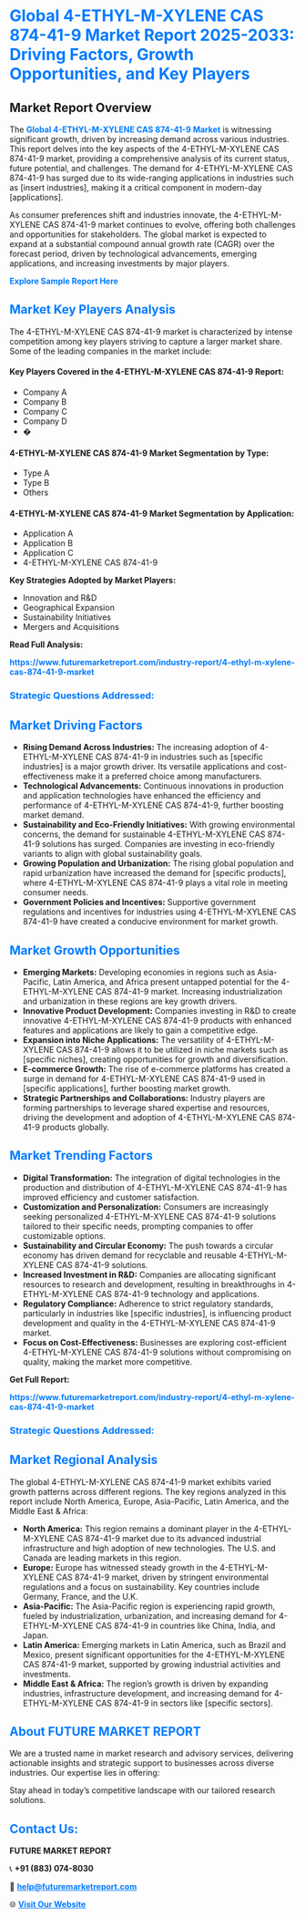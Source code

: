 <h1 style="color: #007BFF;">Global 4-ETHYL-M-XYLENE CAS 874-41-9 Market Report 2025-2033: Driving Factors, Growth Opportunities, and Key Players</h1>

<section id="overview">
<h2>Market Report Overview</h2>
<p>The <a href="https://www.futuremarketreport.com/industry-report/4-ethyl-m-xylene-cas-874-41-9-market" style="color: #007BFF; text-decoration: none;"><strong>Global 4-ETHYL-M-XYLENE CAS 874-41-9 Market</strong></a> is witnessing significant growth, driven by increasing demand across various industries. This report delves into the key aspects of the 4-ETHYL-M-XYLENE CAS 874-41-9 market, providing a comprehensive analysis of its current status, future potential, and challenges. The demand for 4-ETHYL-M-XYLENE CAS 874-41-9 has surged due to its wide-ranging applications in industries such as [insert industries], making it a critical component in modern-day [applications].</p>
<p>As consumer preferences shift and industries innovate, the 4-ETHYL-M-XYLENE CAS 874-41-9 market continues to evolve, offering both challenges and opportunities for stakeholders. The global market is expected to expand at a substantial compound annual growth rate (CAGR) over the forecast period, driven by technological advancements, emerging applications, and increasing investments by major players.</p>
</section>

<section id="overview">
<p><a href="https://www.futuremarketreport.com/request-sample/reportId=112121" style="color: #007BFF; text-decoration: none;"><strong>Explore Sample Report Here</strong></a></p>
</section>

<section id="key-players">
<h2 style="color: #007BFF;">Market Key Players Analysis</h2>
<p>The 4-ETHYL-M-XYLENE CAS 874-41-9 market is characterized by intense competition among key players striving to capture a larger market share. Some of the leading companies in the market include:</p>
<h4>Key Players Covered in the 4-ETHYL-M-XYLENE CAS 874-41-9 Report:</h4>
<ul><li>Company A</li><li>Company B</li><li>Company C</li><li>Company D</li><li>�</li></ul>
<h4>4-ETHYL-M-XYLENE CAS 874-41-9 Market Segmentation by Type:</h4>
<ul><li>Type A</li><li>Type B</li><li>Others</li></ul>

<h4>4-ETHYL-M-XYLENE CAS 874-41-9 Market Segmentation by Application:</h4>
<ul><li>Application A</li><li>Application B</li><li>Application C</li><li>4-ETHYL-M-XYLENE CAS 874-41-9</li></ul>
<p><strong>Key Strategies Adopted by Market Players:</strong></p>
<ul>
<li>Innovation and R&D</li>
<li>Geographical Expansion</li>
<li>Sustainability Initiatives</li>
<li>Mergers and Acquisitions</li>
</ul>
</section>

<section>
<p><strong>Read Full Analysis: </strong></p><a href="https://www.futuremarketreport.com/industry-report/4-ethyl-m-xylene-cas-874-41-9-market" style="color: #007BFF; text-decoration: none;"><strong>https://www.futuremarketreport.com/industry-report/4-ethyl-m-xylene-cas-874-41-9-market</strong></a>
<h3 style="color: #007BFF;">Strategic Questions Addressed:</h3>
</section>

<section id="driving-factors">
<h2 style="color: #007BFF;">Market Driving Factors</h2>
<ul>
<li><strong>Rising Demand Across Industries:</strong> The increasing adoption of 4-ETHYL-M-XYLENE CAS 874-41-9 in industries such as [specific industries] is a major growth driver. Its versatile applications and cost-effectiveness make it a preferred choice among manufacturers.</li>
<li><strong>Technological Advancements:</strong> Continuous innovations in production and application technologies have enhanced the efficiency and performance of 4-ETHYL-M-XYLENE CAS 874-41-9, further boosting market demand.</li>
<li><strong>Sustainability and Eco-Friendly Initiatives:</strong> With growing environmental concerns, the demand for sustainable 4-ETHYL-M-XYLENE CAS 874-41-9 solutions has surged. Companies are investing in eco-friendly variants to align with global sustainability goals.</li>
<li><strong>Growing Population and Urbanization:</strong> The rising global population and rapid urbanization have increased the demand for [specific products], where 4-ETHYL-M-XYLENE CAS 874-41-9 plays a vital role in meeting consumer needs.</li>
<li><strong>Government Policies and Incentives:</strong> Supportive government regulations and incentives for industries using 4-ETHYL-M-XYLENE CAS 874-41-9 have created a conducive environment for market growth.</li>
</ul>
</section>

<section id="growth-opportunities">
<h2 style="color: #007BFF;">Market Growth Opportunities</h2>
<ul>
<li><strong>Emerging Markets:</strong> Developing economies in regions such as Asia-Pacific, Latin America, and Africa present untapped potential for the 4-ETHYL-M-XYLENE CAS 874-41-9 market. Increasing industrialization and urbanization in these regions are key growth drivers.</li>
<li><strong>Innovative Product Development:</strong> Companies investing in R&D to create innovative 4-ETHYL-M-XYLENE CAS 874-41-9 products with enhanced features and applications are likely to gain a competitive edge.</li>
<li><strong>Expansion into Niche Applications:</strong> The versatility of 4-ETHYL-M-XYLENE CAS 874-41-9 allows it to be utilized in niche markets such as [specific niches], creating opportunities for growth and diversification.</li>
<li><strong>E-commerce Growth:</strong> The rise of e-commerce platforms has created a surge in demand for 4-ETHYL-M-XYLENE CAS 874-41-9 used in [specific applications], further boosting market growth.</li>
<li><strong>Strategic Partnerships and Collaborations:</strong> Industry players are forming partnerships to leverage shared expertise and resources, driving the development and adoption of 4-ETHYL-M-XYLENE CAS 874-41-9 products globally.</li>
</ul>
</section>

<section id="trending-factors">
<h2 style="color: #007BFF;">Market Trending Factors</h2>
<ul>
<li><strong>Digital Transformation:</strong> The integration of digital technologies in the production and distribution of 4-ETHYL-M-XYLENE CAS 874-41-9 has improved efficiency and customer satisfaction.</li>
<li><strong>Customization and Personalization:</strong> Consumers are increasingly seeking personalized 4-ETHYL-M-XYLENE CAS 874-41-9 solutions tailored to their specific needs, prompting companies to offer customizable options.</li>
<li><strong>Sustainability and Circular Economy:</strong> The push towards a circular economy has driven demand for recyclable and reusable 4-ETHYL-M-XYLENE CAS 874-41-9 solutions.</li>
<li><strong>Increased Investment in R&D:</strong> Companies are allocating significant resources to research and development, resulting in breakthroughs in 4-ETHYL-M-XYLENE CAS 874-41-9 technology and applications.</li>
<li><strong>Regulatory Compliance:</strong> Adherence to strict regulatory standards, particularly in industries like [specific industries], is influencing product development and quality in the 4-ETHYL-M-XYLENE CAS 874-41-9 market.</li>
<li><strong>Focus on Cost-Effectiveness:</strong> Businesses are exploring cost-efficient 4-ETHYL-M-XYLENE CAS 874-41-9 solutions without compromising on quality, making the market more competitive.</li>
</ul>
</section>

<section>
<p><strong>Get Full Report: </strong></p><a href="https://www.futuremarketreport.com/industry-report/4-ethyl-m-xylene-cas-874-41-9-market" style="color: #007BFF; text-decoration: none;"><strong>https://www.futuremarketreport.com/industry-report/4-ethyl-m-xylene-cas-874-41-9-market</strong></a>
<h3 style="color: #007BFF;">Strategic Questions Addressed:</h3>
</section>


<section id="regional-analysis">
<h2 style="color: #007BFF;">Market Regional Analysis</h2>
<p>The global 4-ETHYL-M-XYLENE CAS 874-41-9 market exhibits varied growth patterns across different regions. The key regions analyzed in this report include North America, Europe, Asia-Pacific, Latin America, and the Middle East & Africa:</p>
<ul>
<li><strong>North America:</strong> This region remains a dominant player in the 4-ETHYL-M-XYLENE CAS 874-41-9 market due to its advanced industrial infrastructure and high adoption of new technologies. The U.S. and Canada are leading markets in this region.</li>
<li><strong>Europe:</strong> Europe has witnessed steady growth in the 4-ETHYL-M-XYLENE CAS 874-41-9 market, driven by stringent environmental regulations and a focus on sustainability. Key countries include Germany, France, and the U.K.</li>
<li><strong>Asia-Pacific:</strong> The Asia-Pacific region is experiencing rapid growth, fueled by industrialization, urbanization, and increasing demand for 4-ETHYL-M-XYLENE CAS 874-41-9 in countries like China, India, and Japan.</li>
<li><strong>Latin America:</strong> Emerging markets in Latin America, such as Brazil and Mexico, present significant opportunities for the 4-ETHYL-M-XYLENE CAS 874-41-9 market, supported by growing industrial activities and investments.</li>
<li><strong>Middle East & Africa:</strong> The region’s growth is driven by expanding industries, infrastructure development, and increasing demand for 4-ETHYL-M-XYLENE CAS 874-41-9 in sectors like [specific sectors].</li>
</ul>
</section>

<footer>
<h2 style="color: #007BFF;">About FUTURE MARKET REPORT</h2>
<p>We are a trusted name in market research and advisory services, delivering actionable insights and strategic support to businesses across diverse industries. Our expertise lies in offering:</p>

<p>Stay ahead in today’s competitive landscape with our tailored research solutions.</p>

<h2 style="color: #007BFF;">Contact Us:</h2>
<p><strong>FUTURE MARKET REPORT</strong></p>
<p>📞 <strong>+91 (883) 074-8030</strong></p>
<p>📧 <strong><a href="mailto:help@futuremarketreport.com" style="color: #007BFF;">help@futuremarketreport.com</a></strong></p>
<p>🌐 <strong><a href="https://www.futuremarketreport.com/" style="color: #007BFF;">Visit Our Website</a></strong></p>
</footer>